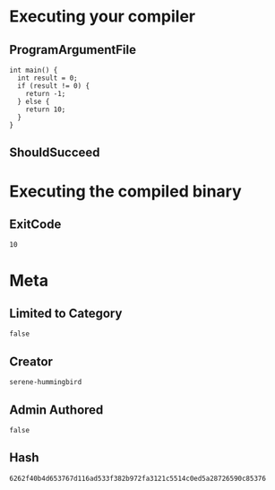 # Executing your compiler

## ProgramArgumentFile

```
int main() {
  int result = 0;
  if (result != 0) {
    return -1;  
  } else {
    return 10;
  }
}
```

## ShouldSucceed

# Executing the compiled binary

## ExitCode

```
10
```

# Meta

## Limited to Category

```
false
```

## Creator

```
serene-hummingbird
```

## Admin Authored

```
false
```

## Hash

```
6262f40b4d653767d116ad533f382b972fa3121c5514c0ed5a28726590c85376
```
